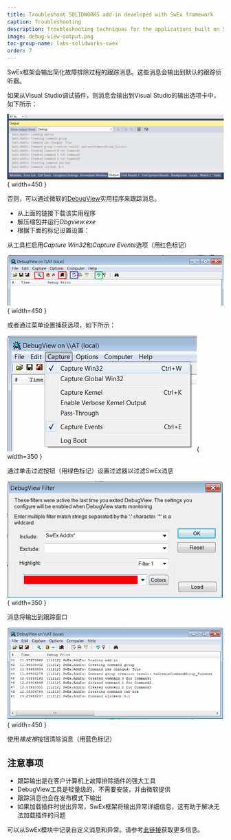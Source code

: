 ```yaml
---
title: Troubleshoot SOLIDWORKS add-in developed with SwEx framework
caption: Troubleshooting
description: Troubleshooting techniques for the applications built on SwEx framework
image: debug-view-output.png
toc-group-name: labs-solidworks-swex
order: 7
---
```

SwEx框架会输出简化故障排除过程的跟踪消息。这些消息会输出到默认的跟踪侦听器。

如果从Visual Studio调试插件，则消息会输出到Visual Studio的输出选项卡中，如下所示：

![Visual Studio输出窗口中的跟踪消息](visual-studio-output.png){ width=450 }

否则，可以通过微软的[DebugView](https://docs.microsoft.com/en-us/sysinternals/downloads/debugview)实用程序来跟踪消息。

* 从上面的链接下载该实用程序
* 解压缩包并运行*Dbgview.exe*
* 根据下面的标记设置设置：

从工具栏启用*Capture Win32*和*Capture Events*选项（用红色标记）

![DebugView实用程序工具栏中的跟踪设置](debug-view-settings.png){ width=450 }

或者通过菜单设置捕获选项，如下所示：

![DebugView实用程序菜单中的跟踪设置](debug-view-settings-menu.png){ width=350 }

通过单击过滤按钮（用绿色标记）设置过滤器以过滤SwEx消息

![DebugView实用程序中的跟踪设置过滤器](debug-view-filter.png){ width=350 }

消息将输出到跟踪窗口

![DebugView中的跟踪消息](debug-view-output.png){ width=450 }

使用*橡皮擦*按钮清除消息（用蓝色标记）

## 注意事项
* 跟踪输出是在客户计算机上故障排除插件的强大工具
* DebugView工具是轻量级的，不需要安装，并由微软提供
* 跟踪消息也会在发布模式下输出
* 如果加载插件时抛出异常，SwEx框架将输出异常详细信息，这有助于解决无法加载插件的问题

可以从SwEx模块中记录自定义消息和异常。请参考[此链接](logging)获取更多信息。
